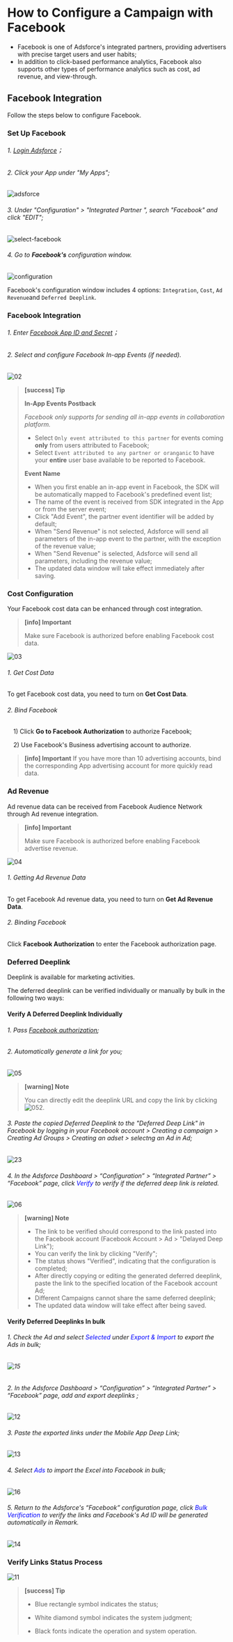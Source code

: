# How to Configure a Campaign with Facebook

* Facebook is one of Adsforce's integrated partners, providing advertisers with precise target users and user habits;
* In addition to click-based performance analytics, Facebook also supports other types of performance analytics such as cost, ad revenue, and view-through.

## Facebook Integration

Follow the steps below to configure Facebook.

### Set Up Facebook

###### 1. [Login Adsforce](https://demo-portal.adsforce.io/login)；

###### 2. Click your App under "My Apps";

![adsforce](adsforce.png)

###### 3. Under "Configuration" > "Integrated Partner ", search "Facebook" and click "EDIT";

![select-facebook](select-facebook.png)

###### 4. Go to **Facebook's** configuration window.

![configuration](configuration.png)

 

Facebook's configuration window includes 4 options: `Integration`, `Cost`, `Ad Revenue`and `Deferred Deeplink`.

### Facebook Integration

###### 1. Enter [Facebook App ID and Secret](facebook-app-id-facebook-app-secret-configuration/README.md)；

###### 2. Select and configure Facebook In-app Events (if needed).

 ![02](02.png)

> **[success] Tip**
>
> **In-App Events Postback**  
>
> *Facebook only supports for sending all in-app events in collaboration platform.*
>
> * Select `Only event attributed to this partner` for events coming **only** from users attributed to Facebook;
> * Select `Event attributed to any partner or oranganic` to have your **entire** user base available to be reported to Facebook.
>
> **Event Name**
>
> * When you first enable an in-app event in Facebook, the SDK will be automatically mapped to Facebook's predefined event list;
> * The name of the event is received from SDK integrated in the App or from the server event;
> * Click "Add Event", the partner event identifier will be added by default;
> * When "Send Revenue" is not selected, Adsforce will send all parameters of the in-app event to the partner, with the exception of the revenue value;
> * When "Send Revenue" is selected, Adsforce will send all parameters, including the revenue value;
> * The updated data window will take effect immediately after saving.


### Cost Configuration

Your Facebook cost data can be enhanced through cost integration.

> **[info] Important**
>
> Make sure Facebook is authorized before enabling Facebook cost data.


 ![03](03.png)

###### 1. Get Cost Data

   To get Facebook cost data, you need to turn on **Get Cost Data**.

###### 2. Bind Facebook

&ensp;&ensp;1) Click **Go to Facebook Authorization** to authorize Facebook;

&ensp;&ensp;2)  Use Facebook's Business advertising account to authorize.
> **[info] Important**
>If you have more than 10 advertising accounts, bind the corresponding App advertising account for more quickly read data.

### Ad Revenue

Ad revenue data can be received from Facebook Audience Network through Ad revenue integration.

> **[info] Important**
>
> Make sure Facebook is authorized before enabling Facebook advertise revenue.

 ![04](04.png)

###### 1. Getting Ad Revenue Data

  To get Facebook Ad revenue data, you need to turn on **Get Ad Revenue Data**.

###### 2. Binding Facebook

   Click **Facebook Authorization** to enter the Facebook authorization page.

### Deferred Deeplink

Deeplink is available for marketing activities.

The deferred deeplink can be verified individually or manually by bulk in the following two ways:

#### Verify A Deferred Deeplink Individually

###### 1. Pass [Facebook authorization](javascript:;);

###### 2. Automatically generate a link for you;
![05](05.png)

> **[warning] Note**
>
> You can directly edit the deeplink URL and copy the link by clicking ![052](052.png).

###### 3. Paste the copied Deferred Deeplink to the "Deferred Deep Link" in Facebook by logging in your Facebook account > Creating a campaign > Creating Ad Groups > Creating an adset > selectng an Ad in Ad;

![23](23.png)

###### 4. In the Adsforce Dashboard > “Configuration” > “Integrated Partner” > “Facebook” page, click <span style="color: blue;">Verify</span> to verify if the deferred deep link is related.

![06](06.png)

> **[warning] Note**
>
> * The link to be verified should correspond to the link pasted into the Facebook account (Facebook Account > Ad > "Delayed Deep Link");
> * You can verify the link by clicking "Verify";
> * The status shows "Verified", indicating that the configuration is completed;
> * After directly copying or editing the generated deferred deeplink, paste the link to the specified location of the Facebook account Ad;
> * Different Campaigns cannot share the same deferred deeplink;
> * The updated data window will take effect after being saved.

#### Verify Deferred Deeplinks In bulk

###### 1. Check the Ad and select <span style="color: blue;">Selected</span> under <span style="color: blue;">Export & Import</span> to export the Ads in bulk;
######  ![15](15.png)


###### 2. In the Adsforce Dashboard > “Configuration” > “Integrated Partner” > “Facebook” page, add and export deeplinks ;

![12](12.png)

###### 3. Paste the exported links under the Mobile App Deep Link;

![13](13.png)

###### 4. Select <span style="color: blue;">Ads</span> to import the Excel into Facebook in bulk;

![16](16.png)

###### 5. Return to the Adsforce's “Facebook” configuration page, click <span style="color: blue;">Bulk Verification</span> to verify the links and Facebook's Ad ID will be generated automatically in Remark.

![14](14.png)


### Verify Links Status Process


![11](11.png)

> **[success] Tip**
> 
> - Blue rectangle symbol indicates the status;
> 
> - White diamond symbol indicates the system judgment;
> 
> - Black fonts indicate the operation and system operation.

